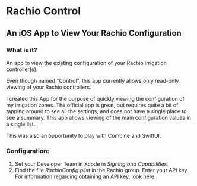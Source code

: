 # Rachio Control
## An iOS App to View Your Rachio Configuration

### What is it?

An app to view the existing configuration of your Rachio irrigation controller(s).

Even though named "Control", this app currently allows only read-only viewing of your Rachio controllers.

I created this App for the purpose of quickly viewing the configuration of my irrigation zones. The official app is great, but requires quite a bit of tapping around to see all the settings, and does not have a single place to see a summary. This app allows viewing of the main configuration values in a single list.

This was also an opportunity to play with Combine and SwiftUI.


### Configuration:

1. Set your Developer Team in Xcode in *Signing and Capabilities*.
2. Find the file *RachioConfig.plist* in the Rachio group. Enter your API key. For information regarding obtaining an API key, look [here](https://rachio.readme.io/docs/authentication)

